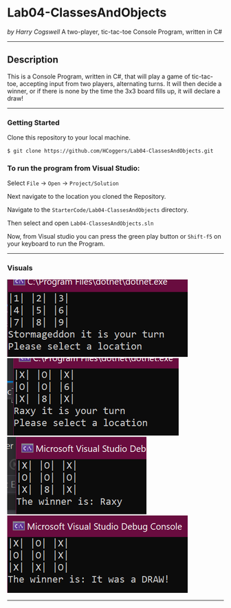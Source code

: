 # Lab04-ClassesAndObjects
*by Harry Cogswell*
A two-player, tic-tac-toe Console Program, written in C#

----

## Description
This is a Console Program, written in C#, that will play a game of tic-tac-toe, accepting
input from two players, alternating turns. It will then decide a winner, or if there is
none by the time the 3x3 board fills up, it will declare a draw!

---

### Getting Started
Clone this repository to your local machine.

```
$ git clone https://github.com/HCoggers/Lab04-ClassesAndObjects.git
```

### To run the program from Visual Studio:
Select ```File``` -> ```Open``` -> ```Project/Solution```

Next navigate to the location you cloned the Repository.

Navigate to the ```StarterCode/Lab04-ClassesAndObjects``` directory.

Then select and open ```Lab04-ClassesAndObjects.sln```

Now, from Visual studio you can press the green play button or ```Shift-f5``` on your keyboard to run the Program.

---

### Visuals
![Image 1](./Assets/FirstTurn.PNG)
![Image 1](./Assets/Penultimate.PNG)
![Image 1](./Assets/WinnerWinner.PNG)
![Image 1](./Assets/CatsGame.PNG)

---
